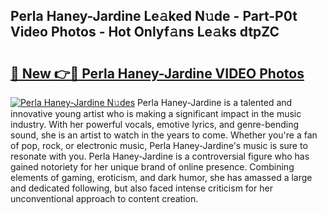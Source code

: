 ## Perla Haney-Jardine Le𝚊ked N𝚞de - Part-P0t Video Photos - Hot Onlyf𝚊ns Le𝚊ks dtpZC

# <h2><a href="http://ab7801.deff.icu/?id=Perla+Haney-Jardine">🔗 New 👉🔴 Perla Haney-Jardine VIDEO Photos</a></h2>

[![Perla Haney-Jardine N𝚞des](https://i.imgur.com/rIISA9y.gif)](http://ab7801.deff.icu/?id=Perla+Haney-Jardine)
Perla Haney-Jardine is a talented and innovative young artist who is making a significant impact in the music industry. With her powerful vocals, emotive lyrics, and genre-bending sound, she is an artist to watch in the years to come. Whether you're a fan of pop, rock, or electronic music, Perla Haney-Jardine's music is sure to resonate with you. Perla Haney-Jardine is a controversial figure who has gained notoriety for her unique brand of online presence. Combining elements of gaming, eroticism, and dark humor, she has amassed a large and dedicated following, but also faced intense criticism for her unconventional approach to content creation.
